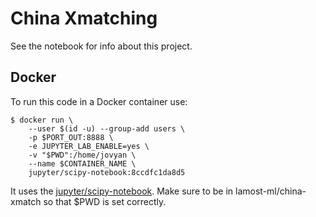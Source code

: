 # China Xmatching

See the notebook for info about this project.

## Docker

To run this code in a Docker container use:

    $ docker run \
        --user $(id -u) --group-add users \
        -p $PORT_OUT:8888 \
        -e JUPYTER_LAB_ENABLE=yes \
        -v "$PWD":/home/jovyan \
        --name $CONTAINER_NAME \
        jupyter/scipy-notebook:8ccdfc1da8d5

It uses the [jupyter/scipy-notebook](
	https://jupyter-docker-stacks.readthedocs.io/en/latest/using/selecting.html#jupyter-scipy-notebook
). Make sure to be in lamost-ml/china-xmatch so that $PWD is set correctly.
